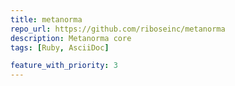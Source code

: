 ```yaml
---
title: metanorma
repo_url: https://github.com/riboseinc/metanorma
description: Metanorma core
tags: [Ruby, AsciiDoc]

feature_with_priority: 3
---
```

